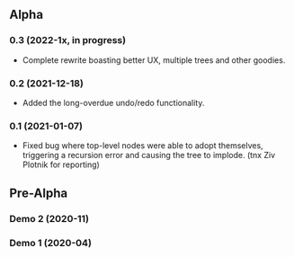 ## Alpha
### 0.3 (2022-1x, in progress)
* Complete rewrite boasting better UX, multiple trees and other goodies.
### 0.2 (2021-12-18)
* Added the long-overdue undo/redo functionality.
### 0.1 (2021-01-07)
* Fixed bug where top-level nodes were able to adopt themselves, triggering a recursion error and causing the tree to implode. (tnx Ziv Plotnik for reporting)
## Pre-Alpha
### Demo 2 (2020-11)
### Demo 1 (2020-04)
